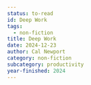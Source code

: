 ```yaml
---
status: to-read
id: Deep Work
tags:
  - non-fiction
title: Deep Work
date: 2024-12-23
author: Cal Newport
category: non-fiction
subcategory: productivity
year-finished: 2024
---
```

